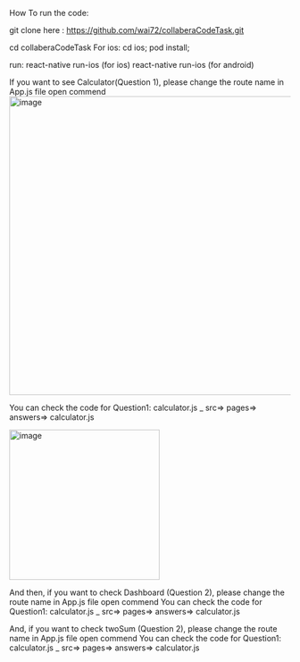How To run the code:

git clone here : https://github.com/wai72/collaberaCodeTask.git

cd collaberaCodeTask
For ios:
     cd ios;
     pod install;

     

run: react-native run-ios (for ios)
     react-native run-ios (for android)

If you want to see Calculator(Question 1), please change the route name in App.js file open commend <Calculator/>
<img width="535" alt="image" src="https://github.com/wai72/collaberaCodeTask/assets/71938108/a1786861-f303-4ef1-9012-08610b608330">


You can check the code for Question1: calculator.js _ src=> pages=> answers=> calculator.js

<img width="269" alt="image" src="https://github.com/wai72/collaberaCodeTask/assets/71938108/94ccb3f3-55fe-44cc-802f-07a0fcb82450">

And then, if you want to check Dashboard (Question 2), please change the route name in App.js file open commend <Dashboard/>
You can check the code for Question1: calculator.js _ src=> pages=> answers=> calculator.js


And, if you want to check  twoSum (Question 2), please change the route name in App.js file open commend <Question3/>
You can check the code for Question1: calculator.js _ src=> pages=> answers=> calculator.js

